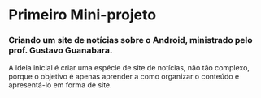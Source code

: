 # Primeiro Mini-projeto
### Criando um site de notícias sobre o Android, ministrado pelo prof. Gustavo Guanabara.

A ideia inicial é criar uma espécie de site de notícias, não tão complexo, porque o objetivo é apenas aprender a como organizar o conteúdo e apresentá-lo em forma de site.

